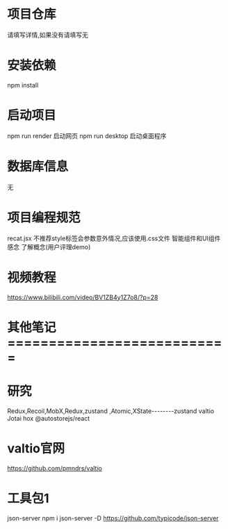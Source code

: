 # 项目仓库
请填写详情,如果没有请填写无

# 安装依赖
npm install

# 启动项目
npm run render       启动网页
npm run desktop      启动桌面程序

# 数据库信息
无

# 项目编程规范
recat.jsx               不推荐style标签会参数意外情况,应该使用.css文件
智能组件和UI组件感念      了解概念(用户评理demo)

# 视频教程
https://www.bilibili.com/video/BV1ZB4y1Z7o8/?p=28

# 其他笔记===========================
# 研究
Redux,Recoil,MobX,Redux,zustand ,Atomic,XState--------zustand	valtio	Jotai	hox @autostorejs/react
# valtio官网
https://github.com/pmndrs/valtio
# 工具包1
json-server
npm i json-server -D
https://github.com/typicode/json-server